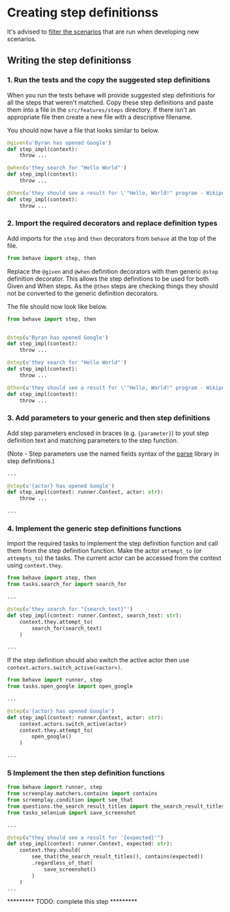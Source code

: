 # Creating step definitionss

It's advised to [filter the scenarios](filtering_the_scenarios_run.md) that are
run when developing new scenarios.

## Writing the step definitionss

### 1. Run the tests and the copy the suggested step definitions

When you run the tests behave will provide suggested step definitions for all
the steps that weren't matched. Copy these step definitions and paste them into
a file in the ```src/features/steps``` directory. If there isn't an appropriate
file then create a new file with a descriptive filename.

You should now have a file that looks similar to below.

```python
@given(u'Byran has opened Google')
def step_impl(context):
    throw ...

@when(u'they search for "Hello World"')
def step_impl(context):
    throw ...

@then(u'they should see a result for \'"Hello, World!" program - Wikipedia\'')
def step_impl(context):
    throw ...
```

### 2. Import the required decorators and replace definition types

Add imports for the ```step``` and ```then``` decorators from ```behave```
at the top of the file.

```python
from behave import step, then
```

Replace the ```@given``` and ```@when``` definition decorators with then generic
```@step``` definition decorator. This allows the step definitions to be used
for both Given and When steps. As the ```@then``` steps are checking things they
should not be converted to the generic definition decorators.

The file should now look like below.

```python
from behave import step, then


@step(u'Byran has opened Google')
def step_impl(context):
    throw ...

@step(u'they search for "Hello World"')
def step_impl(context):
    throw ...

@then(u'they should see a result for \'"Hello, World!" program - Wikipedia\'')
def step_impl(context):
    throw ...
```

### 3. Add parameters to your generic and then step definitions

Add step parameters enclosed in braces (e.g. ```{parameter}```) to yout step
definition text and matching parameters to the step function.

(Note - Step parameters use the named fields syntax of the
[parse](https://pypi.org/project/parse/) library in step definitions.)

```python
...

@step(u'{actor} has opened Google')
def step_impl(context: runner.Context, actor: str):
    throw ...

...
```

### 4. Implement the generic step definitions functions

Import the required tasks to implement the step definition function and call
them from the step definition function. Make the actor ```attempt_to```
(or ```attempts_to```) the tasks. The current actor can be accessed from the
context using ```context.they```.

```python
from behave import step, then
from tasks.search_for import search_for

...

@step(u'they search for "{search_text}"')
def step_impl(context: runner.Context, search_text: str):
    context.they.attempt_to(
        search_for(search_text)
    )

...
```
If the step definition should also switch the active actor then use
```context.actors.switch_active(<actor>)```.

```python
from behave import runner, step
from tasks.open_google import open_google

...

@step(u'{actor} has opened Google')
def step_impl(context: runner.Context, actor: str):
    context.actors.switch_active(actor)
    context.they.attempt_to(
        open_google()
    )

...
```

### 5 Implement the then step definition functions

```python
from behave import runner, step
from screenplay.matchers.contains import contains
from screenplay.condition import see_that
from questions.the_search_result_titles import the_search_result_titles
from tasks_selenium import save_screenshot

...

@step(u"they should see a result for '{expected}'")
def step_impl(context: runner.Context, expected: str):
    context.they.should(
        see_that(the_search_result_titles(), contains(expected))
        .regardless_of_that(
            save_screenshot()
        )
    )
...
```

********* TODO: complete this step *********
